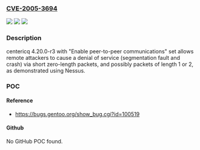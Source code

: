 ### [CVE-2005-3694](https://cve.mitre.org/cgi-bin/cvename.cgi?name=CVE-2005-3694)
![](https://img.shields.io/static/v1?label=Product&message=n%2Fa&color=blue)
![](https://img.shields.io/static/v1?label=Version&message=n%2Fa&color=blue)
![](https://img.shields.io/static/v1?label=Vulnerability&message=n%2Fa&color=brighgreen)

### Description

centericq 4.20.0-r3 with "Enable peer-to-peer communications" set allows remote attackers to cause a denial of service (segmentation fault and crash) via short zero-length packets, and possibly packets of length 1 or 2, as demonstrated using Nessus.

### POC

#### Reference
- https://bugs.gentoo.org/show_bug.cgi?id=100519

#### Github
No GitHub POC found.

